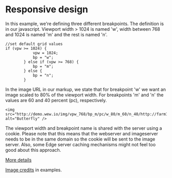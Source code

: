 # Responsive design 

In this example, we're defining three different breakpoints. The definition is in our javascript. Viewport width > 1024 is named 'w', width between 768 and 1024 is named 'm' and the rest is named 'n'.

    //set default grid values
    if (vpw >= 1024) {
                vpw = 1024;
                bp = "w";
            } else if (vpw >= 768) {
                bp = "m";
            } else {
                bp = "n";
            }

In the image URL in our markup, we state that for breakpoint 'w' we want an image scaled to 80% of the viewport width. For breakpoints 'm' and 'n' the values are 60 and 40 percent (pc), respectively.

    <img src="http://demo.wew.io/img/vpw_768/bp_m/pc/w_80/m_60/n_40/http://farm1.staticflickr.com/154/369525606_c77b69e92c_o_d.jpg" alt="Butterfly" />

The viewport width and breakpoint name is shared with the server using a cookie. Please note that this means that the webserver and imageserver needs to be in the same domain so the cookie will be sent to the image server.
Also, some Edge server caching mechanisms might not feel too good about this approach.

[More details](https://github.com/whateverweb/Image-Server/blob/master/README.md)

[Image credits](http://www.flickr.com/photos/bengchye_loo/369525606/sizes/o/in/photostream/) in examples.
